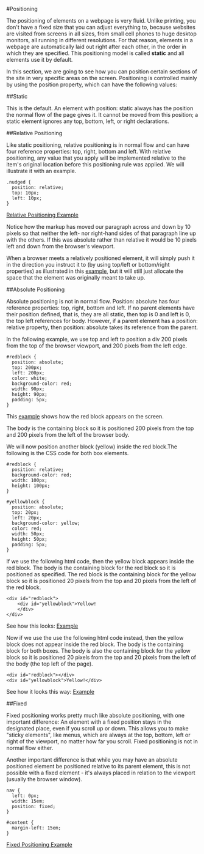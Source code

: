 #Positioning

The positioning of elements on a webpage is very fluid. Unlike printing, you don't have a fixed size that you can adjust everything to, because websites are visited from screens in all sizes, from small cell phones to huge desktop monitors, all running in different resolutions. For that reason, elements in a webpage are automatically laid out right after each other, in the order in which they are specified. This positioning model is called **static** and all elements use it by default.

In this section, we are going to see how you can position certain sections of the site in very specific areas on the screen. Positioning is controlled mainly by using the position property, which can have the following values:


##Static

This is the default. An element with position: static always has the position the normal flow of the page gives it. It cannot be moved from this position; a static element ignores any top, bottom, left, or right declarations.


##Relative Positioning

Like static positioning, relative positioning is in normal flow and can have four reference properties: top, right, bottom and left. With relative positioning, any value that you apply will be implemented relative to the item's original location before this positioning rule was applied. We will illustrate it with an example.

~~~
.nudged {
  position: relative;
  top: 10px;
  left: 10px;
}
~~~

<a href="archives/examples/relative.htm" target="_blank">Relative Positioning Example</a>

Notice how the markup has moved our paragraph across and down by 10 pixels so that neither the left- nor right-hand sides of that paragraph line up with the others. If this was absolute rather than relative it would be 10 pixels left and down from the browser's viewport.

When a browser meets a relatively positioned element, it will simply push it in the direction you instruct it to (by using top/left or bottom/right properties) as illustrated in this <a href="archives/examples/relative2.htm" target="_blank">example</a>, but it will still just allocate the space that the element was originally meant to take up.


##Absolute Positioning

Absolute positioning is not in normal flow. Position: absolute has four reference properties: top, right, bottom and left. If no parent elements have their position defined, that is, they are all static, then top is 0 and left is 0, the top left references for body. However, if a parent element has a position: relative property, then position: absolute takes its reference from the parent.

In the following example, we use top and left to position a div 200 pixels from the top of the browser viewport, and 200 pixels from the left edge.

~~~
#redblock {
  position: absolute;
  top: 200px;
  left: 200px;
  color: white;
  background-color: red;
  width: 90px;
  height: 90px;
  padding: 5px;
}
~~~

This <a href="archives/examples/absolute1.htm" target="_blank">example</a> shows how the red block appears on the screen. 

The body is the containing block so it is positioned 200 pixels from the top and 200 pixels from the left of the browser body.

We will now position another block (yellow) inside the red block.The following is the CSS code for both box elements.

~~~
#redblock {
  position: relative;
  background-color: red;
  width: 100px;
  height: 100px;
}

#yellowblock {
  position: absolute;
  top: 20px;
  left: 20px;
  background-color: yellow;
  color: red;
  width: 50px;
  height: 50px;
  padding: 5px;
}
~~~

If we use the following html code, then the yellow block appears inside the red block. The body is the containing block for the red block so it is positioned as specified. The red block is the containing block for the yellow block so it is positioned 20 pixels from the top and 20 pixels from the left of the red block.

~~~
<div id="redblock">
    <div id="yellowblock">Yellow!
    </div>
</div>
~~~

See how this looks: <a href="archives/examples/absolute2.htm" target="_blank">Example</a>

Now if we use the use the following html code instead, then the yellow block does not appear inside the red block. The body is the containing block for both boxes. The body is also the containing block for the yellow block so it is positioned 20 pixels from the top and 20 pixels from the left of the body (the top left of the page).

~~~
<div id="redblock"></div>
<div id="yellowblock">Yellow!</div>
~~~

See how it looks this way: <a href="archives/examples/absolute3.htm" target="_blank">Example</a>


##Fixed

Fixed positioning works pretty much like absolute positioning, with one important difference: An element with a fixed position stays in the designated place, even if you scroll up or down. This allows you to make "sticky elements", like menus, which are always at the top, bottom, left or right of the viewport, no matter how far you scroll. Fixed positioning is not in normal flow either.

Another important difference is that while you may have an absolute positioned element be positioned relative to its parent element, this is not possible with a fixed element - it's always placed in relation to the viewport (usually the browser window).

~~~
nav {
  left: 0px;
  width: 15em;
  position: fixed;
}

#content {
  margin-left: 15em;
}
~~~

<a href="archives/examples/fixed.htm" target="_blank">Fixed Positioning Example</a>